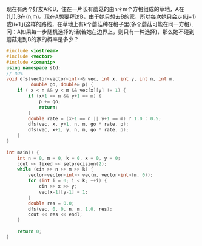 现在有两个好友A和B，住在一片长有蘑菇的由n＊m个方格组成的草地，A在(1,1),B在(n,m)。现在A想要拜访B，由于她只想去B的家，所以每次她只会走(i,j+1)或(i+1,j)这样的路线，在草地上有k个蘑菇种在格子里(多个蘑菇可能在同一方格),问：A如果每一步随机选择的话(若她在边界上，则只有一种选择)，那么她不碰到蘑菇走到B的家的概率是多少？

```cpp
#include <iostream>
#include <vector>
#include <iomanip>
using namespace std;
// 80%
void dfs(vector<vector<int>>& vec, int x, int y, int n, int m,
         double go, double& p) {
    if ( x < n && y < m && vec[x][y] != 1) {
        if (x+1 == n && y+1 == m) {
            p += go;
            return;
        }
        double rate = (x+1 == n || y+1 == m) ? 1.0 : 0.5;
        dfs(vec, x, y+1, n, m, go * rate, p);
        dfs(vec, x+1, y, n, m, go * rate, p);
    }
}
 
int main() {
    int n = 0, m = 0, k = 0, x = 0, y = 0;
    cout << fixed << setprecision(2);
    while (cin >> n >> m >> k) {
        vector<vector<int>> vec(n, vector<int>(m, 0));
        for (int i = 0; i < k; ++i) {
            cin >> x >> y;
            vec[x-1][y-1] = 1;
        }
        double res = 0.0;
        dfs(vec, 0, 0, n, m, 1.0, res);
        cout << res << endl;
    }
     
    return 0;
}
```